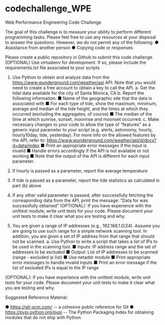 # codechallenge_WPE
Web Performance Engineering Code Challenge

The goal of this challenge is to measure your ability to perform different programming tasks. Please feel free to use any resources at your disposal to answer the questions. However, we do not permit any of the following:
●	Assistance from another person
●	Copying code or responses

Please create a public repository in Github to submit this code challenge. (OPTIONAL) Use virtualenv for development. If so, please include the requirements.txt file associated to your scripts

1.	Use Python to obtain and analyze data from the https://www.wunderground.com/weather/api API. Note that you would need to create a free account to obtain a key to call the API. 
a.	Get the tidal data available for the city of Santa Monica, CA
b.	Report the following information:
■	Name of the geographic site that the data is associated with
■	For each type of tide, show the maximum, minimum, average and median of the tide height, and the times at which they occurred (excluding the aggregates, of course)
■	The median of the time at which sunrise, sunset, moonrise and moonset occurred.
c.	Make necessary changes to your code to allow the type of “features” as a generic input parameter to your script (e.g. alerts, astronomy, hourly, hourly10day, tide, yesterday). For more info on the allowed features by the API, refer to: https://www.wunderground.com/weather/api/d/docs?d=data/index
■	Print an appropriate error messages if the input is invalid
■	Handle errors accordingly if the API is not available or not working
■	Note that the output of the API is different for each input parameter. 
1.	If hourly is passed as a parameter, report the average temperature
2.	If tide is passed as a parameter, report the tide statistics as calculated in part (b) above
3.	If any other valid parameter is passed, after successfully fetching the corresponding data from the API, print the message:
	“Data for <parameter> was successfully obtained”
(OPTIONAL): If you have experience with the unittest module, write unit tests for your code.  Please document your unit tests to make it clear what you are testing and why.


2.	You are given a range of IP addresses (e.g., 192.168.1.0/24). Assume you are going to use such range for a simple network scanning tool. In addition, you are given a set of IP address from that range that should not be scanned. 
a.	Use Python to write a script that takes a list of IPs to be used in the scanning tool.
■	Inputs: IP address range and the set of addresses to be excluded
■	Output: List of IP addresses to be scanned (range - excluded ip list)
■	Use netaddr module
■	Print appropriate error messages to handle invalid inputs
■	Print an error message if the list of excluded IPs is equal to the IP range

(OPTIONAL): If you have experience with the unittest module, write unit tests for your code.  Please document your unit tests to make it clear what you are testing and why.


Suggested Reference Material:

●	https://git-scm.com/ -- a cohesive public reference for Git
●	https://pypi.python.org/pypi -- The Python Packaging Index for obtaining modules that do not ship with Python
